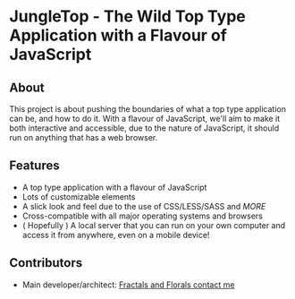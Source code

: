 # JungleTop - The Wild Top Type Application with a Flavour of JavaScript

## About
This project is about pushing the boundaries of what a top type application can be, and how to do it.
With a flavour of JavaScript, we'll aim to make it both interactive and accessible, due to the nature
of JavaScript, it should run on anything that has a web browser.

## Features
* A top type application with a flavour of JavaScript
* Lots of customizable elements
* A slick look and feel due to the use of CSS/LESS/SASS and *MORE*
* Cross-compatible with all major operating systems and browsers
* ( Hopefully ) A local server that you can run on your own computer and access it from anywhere,
  even on a mobile device!

## Contributors
* Main developer/architect:  [Fractals and Florals contact me](FractalsAndFlorals@gmail.com)